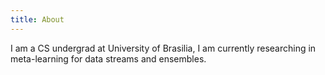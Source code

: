 ```yaml
---
title: About
---
```


I am a CS undergrad at University of Brasilia, I am currently researching
in meta-learning for data streams and ensembles.
